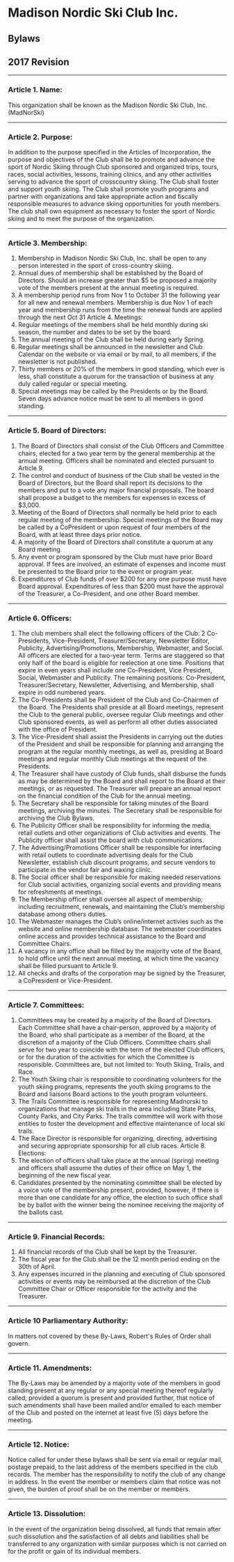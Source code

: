 # Madison Nordic Ski Club Inc.
## Bylaws
## 2017 Revision

---

### Article 1. Name:

This organization shall be known as the Madison Nordic Ski Club, Inc. (MadNorSki)

---

### Article 2. Purpose:

In addition to the purpose specified in the Articles of Incorporation, the purpose and 
objectives of the Club shall be to promote and advance the sport of Nordic Skiing 
through Club sponsored and organized trips, tours, races, social activities, lessons, 
training clinics, and any other activities serving to advance the sport of crosscountry
skiing. The Club shall foster and support youth skiing. The Club shall 
promote youth programs and partner with organizations and take appropriate 
action and fiscally responsible measures to advance skiing opportunities for youth 
members. The club shall own equipment as necessary to foster the sport of Nordic 
skiing and to meet the purpose of the organization.

---

### Article 3. Membership:

1. Membership in Madison Nordic Ski Club, Inc. shall be open to any person 
interested in the sport of cross-country skiing. 
1. Annual dues of membership shall be established by the Board of Directors. 
Should an increase greater than $5 be proposed a majority vote of the members 
present at the annual meeting is required. 
1. A membership period runs from Nov 1 to October 31 the following year for all 
new and renewal members. Membership is due Nov 1 of each year and membership 
runs from the time the renewal funds are applied through the next Oct 31
Article 4. Meetings:
1. Regular meetings of the members shall be held monthly during ski season, the 
number and dates to be set by the board. 
1. The annual meeting of the Club shall be held during early Spring. 
1. Regular meetings shall be announced in the newsletter and Club Calendar on the 
website or via email or by mail, to all members, if the newsletter is not published. 
1. Thirty members or 20% of the members in good standing, which ever is less, shall 
constitute a quorum for the transaction of business at any duly called regular or 
special meeting. 
1. Special meetings may be called by the Presidents or by the Board. Seven days 
advance notice must be sent to all members in good standing. 

---

### Article 5. Board of Directors:

1. The Board of Directors shall consist of the Club Officers and Committee chairs, 
elected for a two year term by the general membership at the annual meeting. 
Officers shall be nominated and elected pursuant to Article 9. 
1. The control and conduct of business of the Club shall be vested in the Board of 
Directors, but the Board shall report its decisions to the members and put to a vote 
any major financial proposals. The board shall propose a budget to the members for 
expenses in excess of $3,000. 
1. Meeting of the Board of Directors shall normally be held prior to each regular 
meeting of the membership. Special meetings of the Board may be called by a CoPresident
or upon request of four members of the Board, with at least three days 
prior notice. 
1. A majority of the Board of Directors shall constitute a quorum at any Board 
meeting. 
1. Any event or program sponsored by the Club must have prior Board approval. If 
fees are involved, an estimate of expenses and income must be presented to the 
Board prior to the event or program year. 
1. Expenditures of Club funds of over $200 for any one purpose must have Board 
approval. Expenditures of less than $200 must have the approval of the Treasurer, a 
Co-President, and one other Board member. 

---

### Article 6. Officers:

1. The club members shall elect the following officers of the Club: 2 Co-Presidents, 
Vice-President, Treasurer/Secretary, Newsletter Editor, Publicity, 
Advertising/Promotions, Membership, Webmaster, and Social. All officers are 
elected for a two-year term. Terms are staggered so that only half of the board is 
eligible for reelection at one time. Positions that expire in even years shall include 
one Co-President, Vice President, Social, Webmaster and Publicity. The remaining 
positions: Co-President, Treasurer/Secretary, Newsletter, Advertising, and 
Membership, shall expire in odd numbered years.
1. The Co-Presidents shall be President of the Club and Co-Chairmen of the Board. 
The Presidents shall preside at all Board meetings, represent the Club to the general 
public, oversee regular Club meetings and other Club sponsored events, as well as 
perform all other duties associated with the office of President. 
1. The Vice-President shall assist the Presidents in carrying out the duties of the 
President and shall be responsible for planning and arranging the program at the 
regular monthly meetings, as well as, presiding at Board meetings and regular 
monthly Club meetings at the request of the Presidents. 
1. The Treasurer shall have custody of Club funds, shall disburse the 
funds as may be determined by the Board and shall report to the Board at their 
meetings, or as requested. The Treasurer will prepare an annual report on the 
financial condition of the Club for the annual meeting. 
1. The Secretary shall be responsible for taking minutes of the Board meetings, 
archiving  the minutes. The Secretary shall be responsible for archiving the 
Club Bylaws.
1. The Publicity Officer shall be responsibility for informing the media, retail outlets 
and other organizations of Club activities and events. The Publicity officer shall 
assist the board with club communications.
1. The Advertising/Promotions Officer shall be responsible for interfacing with 
retail outlets to coordinate advertising deals for the Club Newsletter, establish club 
discount programs, and secure vendors to participate in the vendor fair and waxing 
clinic.
1. The Social officer shall be responsible for making needed reservations for Club 
social activities, organizing social events and providing means for refreshments at 
meetings. 
1. The Membership officer shall oversee all aspect of membership; including 
recruitment, renewals, and maintaining the Club’s membership database among 
others duties.
1. The Webmaster manages the Club’s online/internet activies such as the website 
and online membership database. The webmaster coordinates online access and 
provides technical assistance to the Board and Committee Chairs.
1. A vacancy in any office shall be filled by the majority vote of the Board, to hold 
office until the next annual meeting, at which time the vacancy shall be filled 
pursuant to Article 9. 
1. All checks and drafts of the corporation may be signed by the Treasurer, a CoPresident
or Vice-President. 

---

### Article 7. Committees:

1. Committees may be created by a majority of the Board of Directors. Each 
Committee shall have a chair-person, approved by a majority of the Board, who shall 
participate as a member of the Board, at the discretion of a majority of the Club 
Officers. Committee chairs shall serve for two year to coincide with the term of the 
elected Club officers, or for the duration of the activities for which the Committee is 
responsible. Committees are, but not limited to: Youth Skiing, Trails, and Race.
1. The Youth Skiing chair is responsible to coordinating volunteers for the youth 
skiing programs, represents the youth skiing programs to the Board and liaisons 
Board actions to the youth program volunteers. 
1. The Trails Committee is responsible for representing Madnorski to organizations 
that manage ski trails in the area including State Parks, County Parks, and City 
Parks. The trails committee will work with those entities to foster the development 
and effective maintenance of local ski trails.
1. The Race Director is responsible for organizing, directing, advertising and 
securing appropriate sponsorship for all club races.
Article 8. Elections: 
1. The election of officers shall take place at the annual (spring) meeting and officers 
shall assume the duties of their office on May 1, the beginning of the new fiscal year.
1. Candidates presented by the nominating committee shall be elected by a voice 
vote of the membership present, provided, however, if there is more than one 
candidate for any office, the election to such office shall be by ballot with the winner 
being the nominee receiving the majority of the ballots cast. 

---

### Article 9. Financial Records:

1. All financial records of the Club shall be kept by the Treasurer. 
1. The fiscal year for the Club shall be the 12 month period ending on the 30th of 
April. 
1. Any expenses incurred in the planning and executing of Club sponsored activities 
or events may be reimbursed at the discretion of the Club Committee Chair or 
Officer responsible for the activity and the Treasurer. 

---

### Article 10 Parliamentary Authority:

In matters not covered by these By-Laws, Robert's Rules of Order shall govern. 

---

### Article 11. Amendments:

The By-Laws may be amended by a majority vote of the members in good standing 
present at any regular or any special meeting thereof regularly called, provided a 
quorum is present and provided further, that notice of such amendments shall have 
been mailed and/or emailed to each member of the Club and posted on the internet 
at least five (5) days before the meeting.

---

### Article 12. Notice:

Notice called for under these bylaws shall be sent via email or regular mail, postage 
prepaid, to the last address of the members specified in the club records. The 
member has the responsibility to notify the club of any change in address. In the 
event the member or members claim that notice was not given, the burden of proof 
shall be on the member or members. 

---

### Article 13. Dissolution:

In the event of the organization being dissolved, all funds that remain after such 
dissolution and the satisfaction of all debts and liabilities shall be transferred to any 
organization with similar purposes which is not carried on for the profit or gain of 
its individual members.
